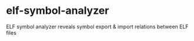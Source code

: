 # elf-symbol-analyzer
ELF symbol analyzer reveals symbol export &amp; import relations between ELF files
